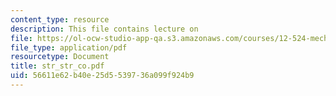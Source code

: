 ```yaml
---
content_type: resource
description: This file contains lecture on
file: https://ol-ocw-studio-app-qa.s3.amazonaws.com/courses/12-524-mechanical-properties-of-rocks-fall-2005/56611e62b40e25d5539736a099f924b9_str_str_co.pdf
file_type: application/pdf
resourcetype: Document
title: str_str_co.pdf
uid: 56611e62-b40e-25d5-5397-36a099f924b9
---
```

